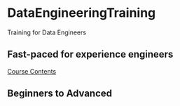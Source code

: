 # DataEngineeringTraining
Training for Data Engineers


## Fast-paced for experience engineers

  [Course Contents](https://github.com/anilkatragadda/DataEngineeringTraining/blob/main/fast-paced.md)



## Beginners to Advanced


